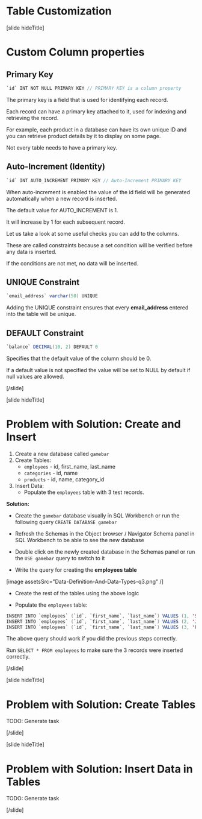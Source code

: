 # Table Customization

[slide hideTitle]

# Custom Column properties

## Primary Key

```Java
`id` INT NOT NULL PRIMARY KEY // PRIMARY KEY is a column property
```

The primary key is a field that is used for identifying each record. 

Each record can have a primary key attached to it, used for indexing and retrieving the record.

For example, each product in a database can have its own unique ID and you can retrieve product details by it to display on some page.

Not every table needs to have a primary key.

## Auto-Increment (Identity)

```Java
`id` INT AUTO_INCREMENT PRIMARY KEY // Auto-Increment PRIMARY KEY
```

When auto-increment is enabled the value of the id field will be generated automatically when a new record is inserted.

The default value for AUTO_INCREMENT is 1.

It will increase by 1 for each subsequent record.

Let us take a look at some useful checks you can add to the columns.

These are called constraints because a set condition will be verified before any data is inserted.

If the conditions are not met, no data will be inserted.

## UNIQUE Constraint

```Java
`email_address` varchar(50) UNIQUE
```

Adding the UNIQUE constraint ensures that every **email_address** entered into the table will be unique.

## DEFAULT Constraint

```Java
`balance` DECIMAL(10, 2) DEFAULT 0
```

Specifies that the default value of the column should be 0.

If a default value is not specified the value will be set to NULL by default if null values are allowed.

[/slide]

[slide hideTitle]

# Problem with Solution: Create and Insert

1. Create a new database called `gamebar`
2. Create Tables:
   - `employees` - id, first_name, last_name
   - `categories` - id, name
   - `products` - id, name, category_id
3. Insert Data:
   - Populate the `employees` table with 3 test records.



**Solution:**
- Create the `gamebar` database visually in SQL Workbench or run the following query `CREATE DATABASE gamebar`

- Refresh the Schemas in the Object browser / Navigator Schema panel in SQL Workbench to be able to see the new database

- Double click on the newly created database in the Schemas panel or run the `USE gamebar` query to switch to it

- Write the query for creating the **employees table**

[image assetsSrc="Data-Definition-And-Data-Types-q3.png" /]

- Create the rest of the tables using the above logic

- Populate the `employees` table:

```Java
INSERT INTO `employees` (`id`, `first_name`, `last_name`) VALUES (1, 'Sean', 'Langhorne');
INSERT INTO `employees` (`id`, `first_name`, `last_name`) VALUES (2, 'Jordan', 'Blais');
INSERT INTO `employees` (`id`, `first_name`, `last_name`) VALUES (3, 'Priscilla', 'Graffin');
```

The above query should work if you did the previous steps correctly.

Run `SELECT * FROM employees` to make sure the 3 records were inserted correctly. 


[/slide]

[slide hideTitle]

# Problem with Solution: Create Tables

TODO: Generate task

[/slide]

[slide hideTitle]

# Problem with Solution: Insert Data in Tables
TODO: Generate task

[/slide]
